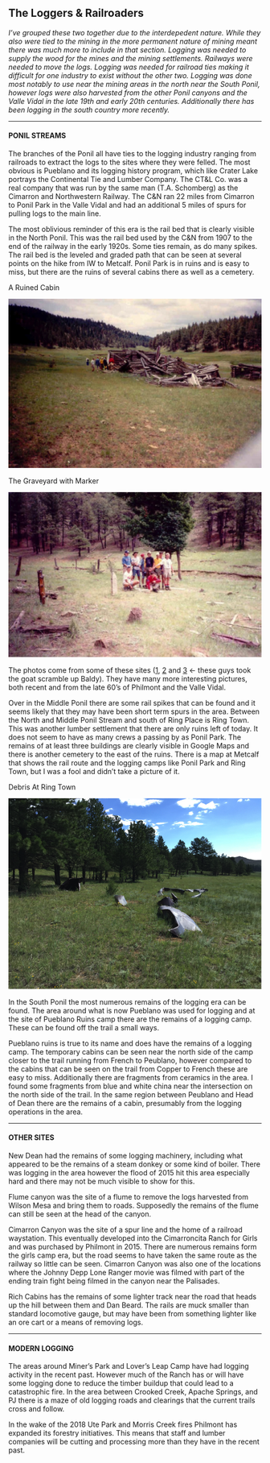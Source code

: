 ## The Loggers & Railroaders
*I’ve grouped these two together due to the interdepedent nature. While they also were tied to the mining in the more permanent nature of mining meant there was much more to include in that section. Logging was needed to supply the wood for the mines and the mining settlements. Railways were needed to move the logs. Logging was needed for railroad ties making it difficult for one industry to exist without the other two. Logging was done most notably to use near the mining areas in the north near the South Ponil, however logs were also harvested from the other Ponil canyons and the Valle Vidal in the late 19th and early 20th centuries. Additionally there has been logging in the south country more recently.*
***
#### PONIL STREAMS 
The branches of the Ponil all have ties to the logging industry ranging from railroads to extract the logs to the sites where they were felled. The most obvious is Pueblano and its logging history program, which like Crater Lake portrays the Continental Tie and Lumber Company. The CT&L Co. was a real company that was run by the same man (T.A. Schomberg) as the Cimarron and Northwestern Railway. The C&N ran 22 miles from Cimarron to Ponil Park in the Valle Vidal and had an additional 5 miles of spurs for pulling logs to the main line.

The most oblivious reminder of this era is the rail bed that is clearly visible in the North Ponil. This was the rail bed used by the C&N from 1907 to the end of the railway in the early 1920s. Some ties remain, as do many spikes. The rail bed is the leveled and graded path that can be seen at several points on the hike from IW to Metcalf. Ponil Park is in ruins and is easy to miss, but there are the ruins of several cabins there as well as a cemetery. 

A Ruined Cabin

![lr1][lr1]

The Graveyard with Marker

 ![lr2][lr2]

The photos come from some of these sites ([1][1], [2][2] and [3][3] ← these guys took  the goat scramble up Baldy). They have many more interesting pictures, both recent and from the late 60’s of Philmont and the Valle Vidal.

Over in the Middle Ponil there are some rail spikes that can be found and it seems likely that they may have been short term spurs in the area. Between the North and Middle Ponil Stream and south of Ring Place is Ring Town. This was another lumber settlement that there are only ruins left of today. It does not seem to have as many crews a passing by as Ponil Park. The remains of at least three buildings are clearly visible in Google Maps and there is another cemetery to the east of the ruins. There is a map at Metcalf that shows the rail route and the logging camps like Ponil Park and Ring Town, but I was a fool and didn’t take a picture of it.

Debris At Ring Town

![lr3][lr3] 

In the South Ponil the most numerous remains of the logging era can be found. The area around what is now Pueblano was used for logging and at the site of Pueblano Ruins camp there are the remains of a logging camp. These can be found off the trail a small ways.
 
Pueblano ruins is true to its name and does have the remains of a logging camp. The temporary cabins can be seen near the north side of the camp closer to the trail running from French to Peublano, however compared to the cabins that can be seen on the trail from Copper to French these are easy to miss. Additionally there are fragments from ceramics in the area. I found some fragments from blue and white china near the intersection on the north side of the trail. In the same region between Peublano and Head of Dean there are the remains of a cabin, presumably from the logging operations in the area.
***
#### OTHER SITES
New Dean had the remains of some logging machinery, including what appeared to be the remains of a steam donkey or some kind of boiler. There was logging in the area however the flood of 2015 hit this area especially hard and there may not be much visible to show for this.

Flume canyon was the site of a flume to remove the logs harvested from Wilson Mesa and bring them to roads. Supposedly the remains of the flume can still be seen at the head of the canyon.

Cimarron Canyon was the site of a spur line and the home of a railroad waystation. This eventually developed into the Cimarroncita Ranch for Girls and was purchased by Philmont in 2015. There are numerous remains form the girls camp era, but the road seems to have taken the same route as the railway so little can be seen. Cimarron Canyon was also one of the locations where the Johnny Depp Lone Ranger movie was filmed with part of the ending train fight being filmed in the canyon near the Palisades. 

Rich Cabins has the remains of some lighter track near the road that heads up the hill between them and Dan Beard. The rails are muck smaller than standard locomotive gauge, but may have been from something lighter like an ore cart or a means of removing logs.
***
#### MODERN LOGGING
The areas around Miner’s Park and Lover’s Leap Camp have had logging activity in the recent past. However much of the Ranch has or will have some logging done to reduce the timber buildup that could lead to a catastrophic fire. In the area between Crooked Creek, Apache Springs, and PJ there is a maze of old logging roads and clearings that the current trails cross and follow. 

In the wake of the 2018 Ute Park and Morris Creek fires Philmont has expanded its forestry initiatives. This means that staff and lumber companies will be cutting and processing more than they have in the recent past.


[1]:http://rmowp.org/2014/11/09/valle-vidal-graveyard-of-a-fascinating-culture/
[2]:https://turnerphotographics.com/travel/philmont/day-5/
[3]:https://www.billcotter.com/philmont/day-21.htm
[lr1]: ./Images/loggers_and_railroaders/l_and_r_1.png "Ruined Logging Cabin"
[lr2]: ./Images/loggers_and_railroaders/l_and_r_2.png "Logging Camp Graveyard"
[lr3]: ./Images/loggers_and_railroaders/l_and_r_3.png "Ruins Near Ringtown"

